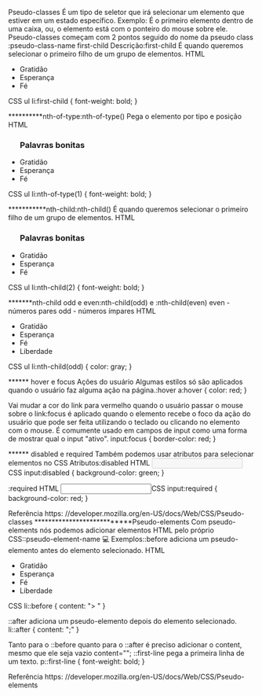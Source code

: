 Pseudo-classes É um tipo de seletor que irá selecionar um elemento que estiver em um estado específico. Exemplo: É o primeiro elemento dentro de uma caixa,
ou,
o elemento está com o ponteiro do mouse sobre ele. Pseudo-classes começam com 2 pontos seguido do nome da pseudo class :pseudo-class-name first-child Descrição:first-child É quando queremos selecionar o primeiro filho de um grupo de elementos. HTML <ul><li>Gratidão</li><li>Esperança</li><li>Fé</li></ul>CSS ul li:first-child {
    font-weight: bold;
}

**********nth-of-type:nth-of-type() Pega o elemento por tipo e posição HTML <ul><h3>Palavras bonitas</h3><li>Gratidão</li><li>Esperança</li><li>Fé</li></ul>CSS ul li:nth-of-type(1) {
    font-weight: bold;
}

***********nth-child:nth-child() É quando queremos selecionar o primeiro filho de um grupo de elementos. HTML <ul><h3>Palavras bonitas</h3><li>Gratidão</li><li>Esperança</li><li>Fé</li></ul>CSS ul li:nth-child(2) {
    font-weight: bold;
}

*******nth-child odd e even:nth-child(odd) e :nth-child(even) even - números pares odd - números ímpares HTML <ul><li>Gratidão</li><li>Esperança</li><li>Fé</li><li>Liberdade</li></ul>CSS ul li:nth-child(odd) {
    color: gray;
}

****** hover e focus Ações do usuário Algumas estilos só são aplicados quando o usuário faz alguma ação na página.:hover a:hover {
    color: red;
}

Vai mudar a cor do link para vermelho quando o usuário passar o mouse sobre o link:focus é aplicado quando o elemento recebe o foco da ação do usuário que pode ser feita utilizando o teclado ou clicando no elemento com o mouse. É comumente usado em campos de input como uma forma de mostrar qual o input "ativo". input:focus {
    border-color: red;
}

****** disabled e required Também podemos usar atributos para selecionar elementos no CSS Atributos:disabled HTML <input type="text" disabled>CSS input:disabled {
    background-color: green;
}

:required HTML <input type="text" required>CSS input:required {
    background-color: red;
}

Referência https: //developer.mozilla.org/en-US/docs/Web/CSS/Pseudo-classes
***************************Pseudo-elements Com pseudo-elements nós podemos adicionar elementos HTML pelo próprio CSS::pseudo-element-name 💻 Exemplos::before adiciona um pseudo-elemento antes do elemento selecionado. HTML <ul><li>Gratidão</li><li>Esperança</li><li>Fé</li><li>Liberdade</li></ul>CSS li::before {
    content: "> "
}

::after adiciona um pseudo-elemento depois do elemento selecionado. li::after {
    content: ";"
}

Tanto para o ::before quanto para o ::after é preciso adicionar o content,
mesmo que ele seja vazio content="";
::first-line pega a primeira linha de um texto. p::first-line {
    font-weight: bold;
}

Referência https: //developer.mozilla.org/en-US/docs/Web/CSS/Pseudo-elements